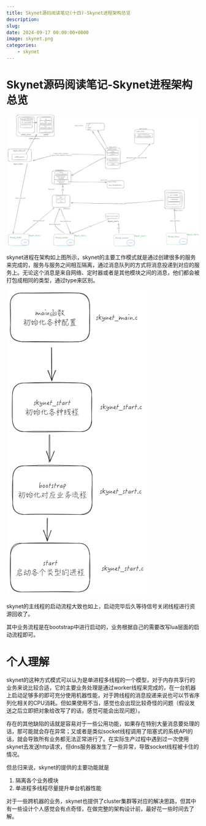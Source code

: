 ```yaml
---
title: Skynet源码阅读笔记(十四)-Skynet进程架构总览
description: 
slug: 
date: 2024-09-17 00:00:00+0000
image: skynet.png
categories:
    - skynet
---
```


# Skynet源码阅读笔记-Skynet进程架构总览

![skynet总览](skynet总览.png)

skynet进程在架构如上图所示，skynet的主要工作模式就是通过创建很多的服务来完成的，服务与服务之间相互隔离，通过消息队列的方式将消息投递到对应的服务上。无论这个消息是来自网络、定时器或者是其他模块之间的消息，他们都会被打包成相同的类型，通过type来区别。


![skynet启动流程](skynet启动流程.png)

skynet的主线程的启动流程大致也如上，启动完毕后久等待信号关闭线程进行资源回收了。

其中业务流程是在bootstrap中进行启动的，业务根据自己的需要改写lua层面的启动流程即可。

# 个人理解

skynet的这种方式模式可以认为是单进程多线程的一个模型，对于内存共享行的业务来说比较合适，它的主要业务处理是通过worker线程来完成的，在一台机器上启动足够多的即可充分使用机器性能，对于跨线程的消息投递来说也可以节省序列化相关的CPU消耗。但如果使用不当，感觉也会出现比较奇怪的问题（假设发送之后立即把对象给改写了的话，感觉可能会出现问题）。

存在的其他缺陷的话就是容易对于一些公用功能，如果存在特别大量消息要处理的话，那可能就会存在异常；又或者是类似socket线程调用了阻塞式的系统API的话，就会导致所有业务都无法正常进行了。在实际生产过程中遇到过一次使用skynet去发送http请求，但dns服务器发生了一些异常，导致socket线程被卡住的情况。

但总归来说，skynet的提供的主要功能就是
1. 隔离各个业务模块
2. 单进程多线程尽量提升单台机器性能

对于一些跨机器的业务，skynet也提供了cluster集群等对应的解决思路，但其中有一些设计个人感觉会有点奇怪，在做完整的架构设计前，最好花一些时间去了解。